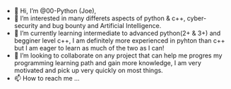 - 👋 Hi, I’m @00-Python (Joe),
- 👀 I’m interested in many differets aspects of python & c++, cyber-security and bug bounty and Artificial Intelligence.
- 🌱 I’m currently learning intermediate to advanced python(2+ & 3+) and begginer level c++, I am definitely more experienced in pyhton than c++ but I am eager to learn as much of the two as I can!
- 💞️ I’m looking to collaborate on any project that can help me progres my programming learning path and gain more knowledge, I am very motivated and pick up very quickly on most things.
- 📫 How to reach me ...

<!---
00zerozero-dev/00zerozero-dev is a ✨ special ✨ repository because its `README.md` (this file) appears on your GitHub profile.
You can click the Preview link to take a look at your changes.
--->

<!--
**00-Python/00-Python** is a ✨ _special_ ✨ repository because its `README.md` (this file) appears on your GitHub profile.

Here are some ideas to get you started:

- 🔭 I’m currently working on ...
- 🌱 I’m currently learning ...
- 👯 I’m looking to collaborate on ...
- 🤔 I’m looking for help with ...
- 💬 Ask me about ...
- 📫 How to reach me: ...
- 😄 Pronouns: ...
- ⚡ Fun fact: ...
-->
